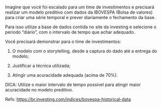 Imagine que você foi escalado para um time de investimentos e precisará realizar um modelo preditivo com dados da IBOVESPA (Bolsa de valores) para criar uma série temporal e prever diariamente o fechamento da base.

Para isso utilize a base de dados contida no site da investing e selecione o período “diário”, com o intervalo de tempo que achar adequado.

Você precisará demonstrar para o time de investimentos:

1. O modelo com o storytelling, desde a captura do dado até a entrega do modelo;

2. Justificar a técnica utilizada;

3. Atingir uma acuracidade adequada (acima de 70%).

DICA: Utilize o maior intervalo de tempo possível para atingir maior acuracidade no modelo preditivo.

Refs:
https://br.investing.com/indices/bovespa-historical-data
